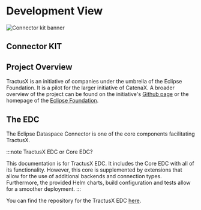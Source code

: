 # Development View

![Connector kit banner](@site/static/img/ConnectorKitIcon.png)

## Connector KIT

## Project Overview

TractusX is an initiative of companies under the umbrella of the Eclipse Foundation.
It is a pilot for the larger initiative of CatenaX.
A broader overview of the project can be found on the initiative's [Github page][tractusx-edc-link]
or the homepage of the [Eclipse Foundation](https://projects.eclipse.org/projects/automotive.tractusx).

## The EDC

The Eclipse Dataspace Connector is one of the core components facilitating TractusX.

:::note TractusX EDC or Core EDC?

This documentation is for TractusX EDC.
It includes the Core EDC with all of its functionality.
However, this core is supplemented by extensions that allow for the use of additional backends and connection types.
Furthermore, the provided Helm charts, build configuration and tests allow for a smoother deployment.
:::

You can find the repository for the TractusX EDC [here][tractusx-edc-link].

[tractusx-edc-link]: https://github.com/eclipse-tractusx/tractusx-edc

